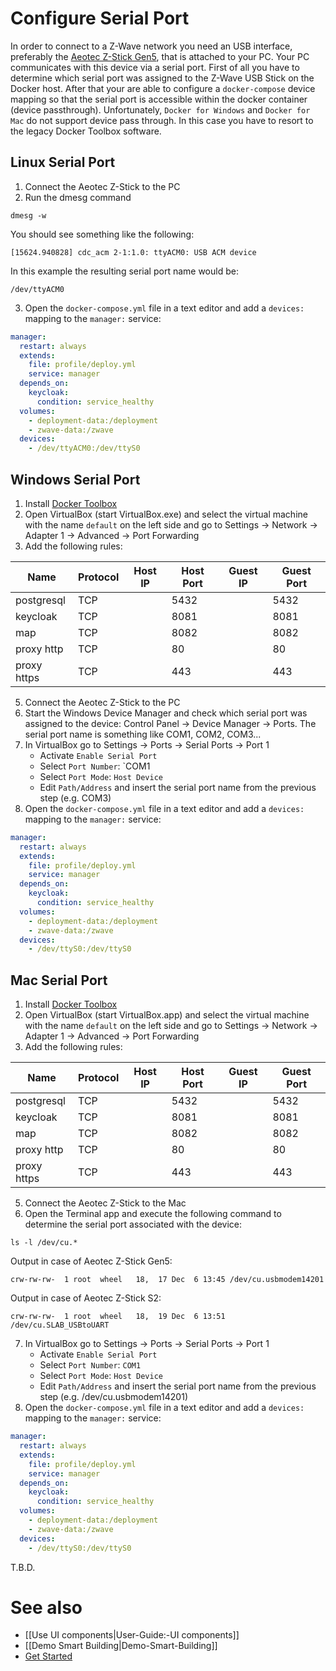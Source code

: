 # Configure Serial Port

In order to connect to a Z-Wave network you need an USB interface, preferably the [Aeotec Z-Stick Gen5](http://aeotec.com/z-wave-usb-stick), that is attached to your PC. Your PC communicates with this device via a serial port. First of all you have to determine which serial port was assigned to the Z-Wave USB Stick on the Docker host. After that your are able to configure a `docker-compose` device mapping so that the serial port is accessible within the docker container (device passthrough). Unfortunately, `Docker for Windows` and `Docker for Mac` do not support device pass through. In this case you have to resort to the legacy Docker Toolbox software.     

## Linux Serial Port 

1. Connect the Aeotec Z-Stick to the PC
2. Run the dmesg command
```
dmesg -w
```
You should see something like the following:
```
[15624.940828] cdc_acm 2-1:1.0: ttyACM0: USB ACM device
```
In this example the resulting serial port name would be:
```
/dev/ttyACM0
``` 
3. Open the `docker-compose.yml` file in a text editor and add a `devices:` mapping to the `manager:` service:
```yml
manager:
  restart: always
  extends:
    file: profile/deploy.yml
    service: manager
  depends_on:
    keycloak:
      condition: service_healthy
  volumes:
    - deployment-data:/deployment
    - zwave-data:/zwave
  devices:
    - /dev/ttyACM0:/dev/ttyS0
```
 
## Windows Serial Port 

1. Install [Docker Toolbox](http://docs.docker.com/toolbox)
2. Open VirtualBox (start VirtualBox.exe) and select the virtual machine with the name `default` on the left side and go to Settings -> Network -> Adapter 1 -> Advanced -> Port Forwarding
4. Add the following rules:
 
 | Name | Protocol | Host IP | Host Port | Guest IP | Guest Port |
 | --- | --- | --- | --- | --- | --- |
 |postgresql|TCP||5432||5432|
 | keycloak | TCP |  | 8081 |  | 8081 |
 | map | TCP |  | 8082 |  | 8082 |
 | proxy http | TCP |  | 80 |  | 80 |
 | proxy https | TCP |  | 443 |  | 443 |

5. Connect the Aeotec Z-Stick to the PC
6. Start the Windows Device Manager and check which serial port was assigned to the device:
 Control Panel -> Device Manager -> Ports. The serial port name is something like COM1, COM2, COM3...  
7. In VirtualBox go to Settings -> Ports -> Serial Ports -> Port 1
   * Activate `Enable Serial Port`
   * Select `Port Number`: `COM1
   * Select `Port Mode`: `Host Device`
   * Edit `Path/Address` and insert the serial port name from the previous step (e.g. COM3)  
8. Open the `docker-compose.yml` file in a text editor and add a `devices:` mapping to the `manager:` service:
```yml
manager:
  restart: always
  extends:
    file: profile/deploy.yml
    service: manager
  depends_on:
    keycloak:
      condition: service_healthy
  volumes:
    - deployment-data:/deployment
    - zwave-data:/zwave
  devices:
    - /dev/ttyS0:/dev/ttyS0
```
 
## Mac Serial Port 

1. Install [Docker Toolbox](http://docs.docker.com/toolbox)
2. Open VirtualBox (start VirtualBox.app) and select the virtual machine with the name `default` on the left side and go to Settings -> Network -> Adapter 1 -> Advanced -> Port Forwarding
4. Add the following rules:
 
 | Name | Protocol | Host IP | Host Port | Guest IP | Guest Port |
 | --- | --- | --- | --- | --- | --- |
 |postgresql|TCP||5432||5432|
 | keycloak | TCP |  | 8081 |  | 8081 |
 | map | TCP |  | 8082 |  | 8082 |
 | proxy http | TCP |  | 80 |  | 80 |
 | proxy https | TCP |  | 443 |  | 443 |

5. Connect the Aeotec Z-Stick to the Mac 
6. Open the Terminal app and execute the following command to determine the serial port associated with the device:
```
ls -l /dev/cu.*
```
Output in case of Aeotec Z-Stick Gen5:
```
crw-rw-rw-  1 root  wheel   18,  17 Dec  6 13:45 /dev/cu.usbmodem14201
```
Output in case of Aeotec Z-Stick S2:
```
crw-rw-rw-  1 root  wheel   18,  19 Dec  6 13:51 /dev/cu.SLAB_USBtoUART 
```
7. In VirtualBox go to Settings -> Ports -> Serial Ports -> Port 1
   * Activate `Enable Serial Port`
   * Select `Port Number`: `COM1`
   * Select `Port Mode`: `Host Device`
   * Edit `Path/Address` and insert the serial port name from the previous step (e.g. /dev/cu.usbmodem14201)  
8. Open the `docker-compose.yml` file in a text editor and add a `devices:` mapping to the `manager:` service:
```yml
manager:
  restart: always
  extends:
    file: profile/deploy.yml
    service: manager
  depends_on:
    keycloak:
      condition: service_healthy
  volumes:
    - deployment-data:/deployment
    - zwave-data:/zwave
  devices:
    - /dev/ttyS0:/dev/ttyS0
```

T.B.D.

# See also

- [[Use UI components|User-Guide:-UI components]]
- [[Demo Smart Building|Demo-Smart-Building]]
- [Get Started](https://openremote.io/get-started-manager/)